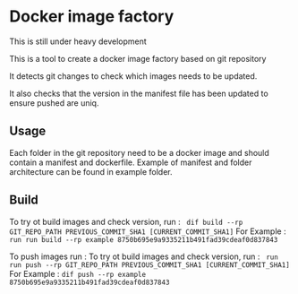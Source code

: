 # Docker image factory

This is still under heavy development

This is a tool to create a docker image factory based on git repository

It detects git changes to check which images needs to be updated.

It also checks that the version in the manifest file has been updated to ensure pushed are uniq.

## Usage

Each folder in the git repository need to be a docker image and should contain a manifest and dockerfile.
Example of manifest and folder architecture can be found in example folder.

## Build
To try ot build images and check version, run :
`` dif build --rp GIT_REPO_PATH PREVIOUS_COMMIT_SHA1 [CURRENT_COMMIT_SHA1]``
For Example : ``run run build --rp example 8750b695e9a9335211b491fad39cdeaf0d837843``

To push images run :
To try ot build images and check version, run :
`` run run push --rp GIT_REPO_PATH PREVIOUS_COMMIT_SHA1 [CURRENT_COMMIT_SHA1]``
For Example : ``dif push --rp example 8750b695e9a9335211b491fad39cdeaf0d837843``
